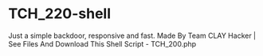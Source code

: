 # TCH_220-shell
Just a simple backdoor, responsive and fast. Made By Team CLAY Hacker | See Files And Download This Shell Script - TCH_200.php
